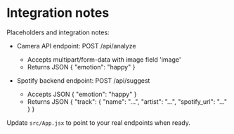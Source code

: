 # Integration notes

Placeholders and integration notes:

- Camera API endpoint: POST /api/analyze
  - Accepts multipart/form-data with image field 'image'
  - Returns JSON { "emotion": "happy" }

- Spotify backend endpoint: POST /api/suggest
  - Accepts JSON { "emotion": "happy" }
  - Returns JSON { "track": { "name": "...", "artist": "...", "spotify_url": "..." } }

Update `src/App.jsx` to point to your real endpoints when ready.
